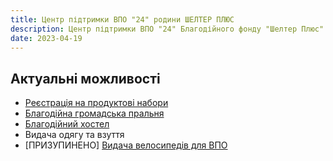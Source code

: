 ```yaml
---
title: Центр підтримки ВПО "24" родини ШЕЛТЕР ПЛЮС
description: Центр підтримки ВПО "24" Благодійного фонду "Шелтер Плюс" у Кривому Розі за адресою вулиця Маккейна, 24 
date: 2023-04-19
---
```

## Актуальні можливості 

- [Реєстрація на продуктові набори](https://www.notion.so/bebb2143e7864400946e82441bc6de19)
- [Благодійна громадська пральня](https://www.notion.so/6cec36968dfa48b292fb8bbd120872d8)
- [Благодійний хостел](https://www.notion.so/1-e5e56ec6972344f28a7c9d2511daa915)
- Видача одягу та взуття
- [ПРИЗУПИНЕНО] [Видача велосипедів для ВПО](https://forms.gle/xWdQzPmk76LYjd357)